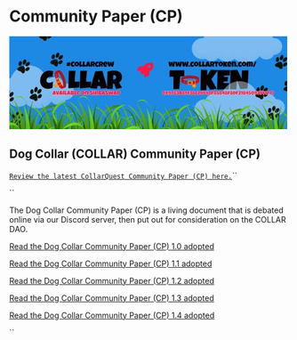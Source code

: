 # Community Paper (CP)

![](../../.gitbook/assets/1080x360.jpg)

## Dog Collar (COLLAR) Community Paper (CP)

[`Review the latest CollarQuest Community Paper (CP) here.`](community-paper-cp-1.4.md)``

``

The Dog Collar Community Paper (CP) is a living document that is debated online via our Discord server, then put out for consideration on the COLLAR DAO.

[Read the Dog Collar Community Paper (CP) 1.0 adopted](community-paper-cp-1.0/)

[Read the Dog Collar Community Paper (CP) 1.1 adopted](community-paper-cp-1.1/)

[Read the Dog Collar Community Paper (CP) 1.2 adopted](community-paper-cp-1.2/)

[Read the Dog Collar Community Paper (CP) 1.3 adopted ](community-paper-cp-1.3.md)

[Read the Dog Collar Community Paper (CP) 1.4 adopted ](community-paper-cp-1.4.md)



``
